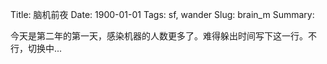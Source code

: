 Title: 脑机前夜
Date: 1900-01-01
Tags: sf, wander
Slug: brain_m
Summary:

今天是第二年的第一天，感染机器的人数更多了。难得躲出时间写下这一行。不行，切换中...

